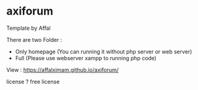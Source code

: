 # axiforum
Template by Affal

There are two Folder :
- Only homepage
  (You can running it without php server or web server)
- Full
  (Please use webserver xampp to running php code)

View :
https://affalximam.github.io/axiforum/

license ?
free license
